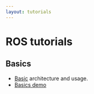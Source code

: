 ```yaml
---
layout: tutorials
---
```


# ROS tutorials

## Basics

*   [Basic]({{site.baseurl}}/tutorials/ros/basics/tutorial1) architecture and usage.
*   [Basics demo]({{site.baseurl}}/tutorials/ros/basics/tutorial2)